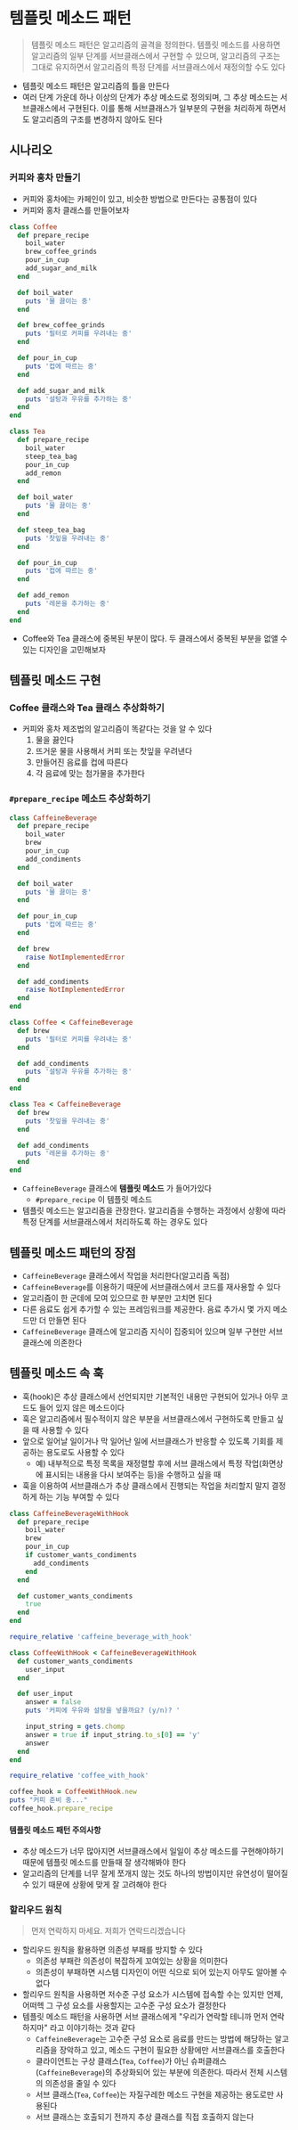 # 템플릿 메소드 패턴

> 템플릿 메소드 패턴은 알고리즘의 골격을 정의한다. 템플릿 메소드를 사용하면 알고리즘의 일부 단계를 서브클래스에서 구현할 수 있으며, 알고리즘의 구조는 그대로 유지하면서 알고리즘의 특정 단계를 서브클래스에서 재정의할 수도 있다

- 템플릿 메소드 패턴은 알고리즘의 틀을 만든다
- 여러 단계 가운데 하나 이상의 단계가 추상 메소드로 정의되며, 그 추상 메소드는 서브클래스에서 구현된다. 이를 통해 서브클래스가 일부분의 구현을 처리하게 하면서도 알고리즘의 구조를 변경하지 않아도 된다

## 시나리오

### 커피와 홍차 만들기

- 커피와 홍차에는 카페인이 있고, 비슷한 방법으로 만든다는 공통점이 있다
- 커피와 홍차 클래스를 만들어보자
```ruby
class Coffee
  def prepare_recipe
    boil_water
    brew_coffee_grinds
    pour_in_cup
    add_sugar_and_milk
  end

  def boil_water
    puts '물 끓이는 중'
  end

  def brew_coffee_grinds
    puts '필터로 커피를 우려내는 중'
  end

  def pour_in_cup
    puts '컵에 따르는 중'
  end

  def add_sugar_and_milk
    puts '설탕과 우유를 추가하는 중'
  end
end
```
```ruby
class Tea
  def prepare_recipe
    boil_water
    steep_tea_bag
    pour_in_cup
    add_remon
  end

  def boil_water
    puts '물 끓이는 중'
  end

  def steep_tea_bag
    puts '찻잎을 우려내는 중'
  end

  def pour_in_cup
    puts '컵에 따르는 중'
  end

  def add_remon
    puts '레몬을 추가하는 중'
  end
end
```
- Coffee와 Tea 클래스에 중복된 부분이 많다. 두 클래스에서 중복된 부분을 없앨 수 있는 디자인을 고민해보자

## 템플릿 메소드 구현

### Coffee 클래스와 Tea 클래스 추상화하기

- 커피와 홍차 제조법의 알고리즘이 똑같다는 것을 알 수 있다
  1. 물을 끓인다
  2. 뜨거운 물을 사용해서 커피 또는 찻잎을 우려낸다
  3. 만들어진 음료를 컵에 따른다
  4. 각 음료에 맞는 첨가물을 추가한다


### `#prepare_recipe` 메소드 추상화하기

```ruby
class CaffeineBeverage
  def prepare_recipe
    boil_water
    brew
    pour_in_cup
    add_condiments
  end

  def boil_water
    puts '물 끓이는 중'
  end

  def pour_in_cup
    puts '컵에 따르는 중'
  end

  def brew
    raise NotImplementedError
  end

  def add_condiments
    raise NotImplementedError
  end
end
```
```ruby
class Coffee < CaffeineBeverage
  def brew
    puts '필터로 커피를 우려내는 중'
  end

  def add_condiments
    puts '설탕과 우유를 추가하는 중'
  end
end
```
```ruby
class Tea < CaffeineBeverage
  def brew
    puts '찻잎을 우려내는 중'
  end

  def add_condiments
    puts '레몬을 추가하는 중'
  end
end
```

- `CaffeineBeverage` 클래스에 __템플릿 메소드__ 가 들어가있다
  - `#prepare_recipe` 이 템플릿 메소드
- 템플릿 메소드는 알고리즘을 관장한다. 알고리즘을 수행하는 과정에서 상황에 따라 특정 단계를 서브클래스에서 처리하도록 하는 경우도 있다

## 템플릿 메소드 패턴의 장점

- `CaffeineBeverage` 클래스에서 작업을 처리한다(알고리즘 독점)
- `CaffeineBeverage`를 이용하기 때문에 서브클래스에서 코드를 재사용할 수 있다
- 알고리즘이 한 군데에 모여 있으므로 한 부분만 고치면 된다
- 다른 음료도 쉽게 추가할 수 있는 프레임워크를 제공한다. 음료 추가시 몇 가지 메소드만 더 만들면 된다
- `CaffeineBeverage` 클래스에 알고리즘 지식이 집중되어 있으며 일부 구현만 서브클래스에 의존한다

## 템플릿 메소드 속 훅

- 훅(hook)은 추상 클래스에서 선언되지만 기본적인 내용만 구현되어 있거나 아무 코드도 들어 있지 않은 메소드이다
- 훅은 알고리즘에서 필수적이지 않은 부분을 서브클래스에서 구현하도록 만들고 싶을 때 사용할 수 있다
- 앞으로 일어날 일이거나 막 일어난 일에 서브클래스가 반응할 수 있도록 기회를 제공하는 용도로도 사용할 수 있다
  - 예) 내부적으로 특정 목록을 재정렬할 후에 서브 클래스에서 특정 작업(화면상에 표시되는 내용을 다시 보여주는 등)을 수행하고 싶을 때
- 훅을 이용하여 서브클래스가 추상 클래스에서 진행되는 작업을 처리할지 말지 결정하게 하는 기능 부여할 수 있다

```ruby
class CaffeineBeverageWithHook
  def prepare_recipe
    boil_water
    brew
    pour_in_cup
    if customer_wants_condiments
      add_condiments
    end
  end

  def customer_wants_condiments
    true
  end
end
```
```ruby
require_relative 'caffeine_beverage_with_hook'

class CoffeeWithHook < CaffeineBeverageWithHook
  def customer_wants_condiments
    user_input
  end

  def user_input
    answer = false
    puts '커피에 우유와 설탕을 넣을까요? (y/n)? '

    input_string = gets.chomp
    answer = true if input_string.to_s[0] == 'y'
    answer
  end
end
```
```ruby
require_relative 'coffee_with_hook'

coffee_hook = CoffeeWithHook.new
puts "커피 준비 중..."
coffee_hook.prepare_recipe
```

#### 템플릿 메소드 패턴 주의사항

- 추상 메소드가 너무 많아지면 서브클래스에서 일일이 추상 메소드를 구현해야하기 때문에 템플릿 메소드를 만들때 잘 생각해봐야 한다
- 알고리즘의 단계를 너무 잘게 쪼개지 않는 것도 하나의 방법이지만 유연성이 떨어질 수 있기 때문에 상황에 맞게 잘 고려해야 한다

### 할리우드 원칙

> 먼저 연락하지 마세요. 저희가 연락드리겠습니다

- 할리우드 원칙을 활용하면 의존성 부패를 방지할 수 있다
  - 의존성 부패란 의존성이 복잡하게 꼬여있는 상황을 의미한다
  - 의존성이 부패하면 시스템 디자인이 어떤 식으로 되어 있는지 아무도 알아볼 수 없다
- 할리우드 원칙을 사용하면 저수준 구성 요소가 시스템에 접속할 수는 있지만 언제, 어떠헥 그 구성 요소를 사용할지는 고수준 구성 요소가 결정한다
- 템플릿 메소드 패턴을 사용하면 서브 클래스에게 "우리가 연락할 테니까 먼저 연락하지마" 라고 이야기하는 것과 같다
  - `CaffeineBeverage`는 고수준 구성 요소로 음료를 만드는 방법에 해당하는 알고리즘을 장악하고 있고, 메소드 구현이 필요한 상황에만 서브클래스를 호출한다
  - 클라이언트는 구상 클래스(`Tea`, `Coffee`)가 아닌 슈퍼클래스(`CaffeineBeverage`)의 추상화되어 있는 부분에 의존한다. 따라서 전체 시스템의 의존성을 줄일 수 있다
  - 서브 클래스(`Tea`, `Coffee`)는 자질구레한 메소드 구현을 제공하는 용도로만 사용된다
  - 서브 클래스는 호출되기 전까지 추상 클래스를 직접 호출하지 않는다